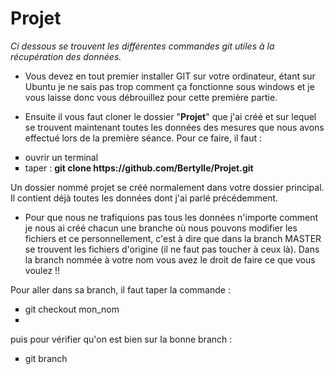 Projet
======

<i> Ci dessous se trouvent les différentes commandes git utiles à la récupération des données. </i>

* Vous devez en tout premier installer GIT sur votre ordinateur, étant sur Ubuntu je ne sais pas trop comment ça fonctionne sous windows et je vous laisse donc vous débrouillez pour cette première partie.

* Ensuite il vous faut cloner le dossier "<b>Projet</b>" que j'ai créé et sur lequel se trouvent maintenant toutes les données des mesures que nous avons effectué lors de la première séance. Pour ce faire, il faut :

 <ul style="list-style-type:square">
  <li>ouvrir un terminal</li>
  <li>taper : <b>git clone https://github.com/Bertylle/Projet.git</b></li>
</ul> 

Un dossier nommé projet se créé normalement dans votre dossier principal. Il contient déjà toutes les données dont j'ai parlé précédemment.

* Pour que nous ne trafiquions pas tous les données n'importe comment je nous ai créé chacun une branche où nous pouvons modifier les fichiers et ce personnellement, c'est à dire que dans la branch MASTER se trouvent les fichiers d'origine (il ne faut pas toucher à ceux là). Dans la branch nommée à votre nom vous avez le droit de faire ce que vous voulez !!

Pour aller dans sa branch, il faut taper la commande :
<ul style="list-style-type:square">
	<li>git checkout mon_nom<li>
</ul>
puis pour vérifier qu'on est bien sur la bonne branch :
<ul style="list-style-type:square">
	<li>git branch</li>
</ul>




